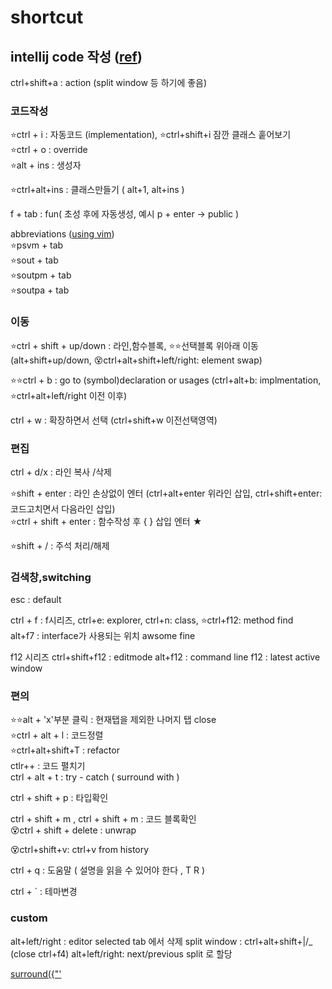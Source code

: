 # shortcut

## intellij code 작성  ([ref](https://ifuwanna.tistory.com/241))
ctrl+shift+a : action (split window 등 하기에 좋음)


### 코드작성
⭐ctrl + i : 자동코드 (implementation), ⭐ctrl+shift+i 잠깐 클래스 훝어보기  
⭐ctrl + o : override  
⭐alt + ins : 생성자  

⭐ctrl+alt+ins : 클래스만들기 ( alt+1, alt+ins )

f + tab : fun( 초성 후에 자동생성, 예시 p + enter -> public )  

abbreviations ([using vim](https://stackoverflow.com/questions/44718146/vim-have-incorrect-cursor))   
⭐psvm + tab  
⭐sout + tab  
⭐soutpm + tab  
⭐soutpa + tab  


### 이동
⭐ctrl + shift + up/down  : 라인,함수블록, ⭐⭐선택블록 위아래 이동 (alt+shift+up/down, 😵ctrl+alt+shift+left/right: element swap)  

⭐⭐ctrl + b : go to (symbol)declaration or usages (ctrl+alt+b: implmentation, ⭐ctrl+alt+left/right 이전 이후)   

ctrl + w                     : 확장하면서 선택 (ctrl+shift+w 이전선택영역)  

### 편집
ctrl + d/x              : 라인 복사 /삭제   

⭐shift + enter           : 라인 손상없이 엔터 (ctrl+alt+enter 위라인 삽입, ctrl+shift+enter: 코드고치면서 다음라인 삽입)  
⭐ctrl + shift + enter     : 함수작성 후 { } 삽입 엔터 ★   

⭐shift + /               : 주석 처리/해제  
  

### 검색창,switching
esc : default

ctrl + f :  f시리즈, ctrl+e: explorer, ctrl+n: class, ⭐ctrl+f12: method find  
alt+f7   : interface가 사용되는 위치 awsome fine

f12 시리즈
ctrl+shift+f12 : editmode
alt+f12 : command line
f12 : latest active window


### 편의
⭐⭐alt + 'x'부분 클릭 : 현재탭을 제외한 나머지 탭 close   
⭐ctrl + alt + l : 코드정렬   
⭐ctrl+alt+shift+T : refactor   
ctlr++ : 코드 펼치기  
ctrl + alt + t         : try - catch ( surround with )  

ctrl + shift + p : 타입확인  

ctrl + shift + m , ctrl + shift + m : 코드 블록확인  
😵ctrl + shift + delete : unwrap   

😵ctrl+shift+v: ctrl+v from history  

ctrl + q : 도움말 ( 설명을 읽을 수 있어야 한다 , T R )  

ctrl + \` : 테마변경


### custom
alt+left/right : editor selected tab 에서 삭제
split window : ctrl+alt+shift+|/_ (close ctrl+f4)
alt+left/right: next/previous split 로 할당


[surround({"'](https://www.jetbrains.com/idea/guide/tips/surround-with-brackets-quotes/)    



